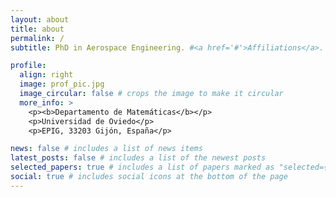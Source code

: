 ```yaml
---
layout: about
title: about
permalink: /
subtitle: PhD in Aerospace Engineering. #<a href='#'>Affiliations</a>. Address. Contacts. Moto. Etc.

profile:
  align: right
  image: prof_pic.jpg
  image_circular: false # crops the image to make it circular
  more_info: >
    <p><b>Departamento de Matemáticas</b></p>
    <p>Universidad de Oviedo</p>
    <p>EPIG, 33203 Gijón, España</p>

news: false # includes a list of news items
latest_posts: false # includes a list of the newest posts
selected_papers: true # includes a list of papers marked as "selected={true}"
social: true # includes social icons at the bottom of the page
---
```

